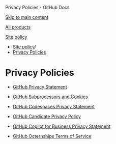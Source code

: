 Privacy Policies - GitHub Docs

[Skip to main content](#main-content)

[All products](/en)

[Site policy](/site-policy)

* [Site policy](/en/site-policy)/
* [Privacy Policies](/en/site-policy/privacy-policies)

Privacy Policies
==========

* [GitHub Privacy Statement](/en/site-policy/privacy-policies/github-privacy-statement)

* [GitHub Subprocessors and Cookies](/en/site-policy/privacy-policies/github-subprocessors-and-cookies)

* [GitHub Codespaces Privacy Statement](/en/site-policy/privacy-policies/github-codespaces-privacy-statement)

* [GitHub Candidate Privacy Policy](/en/site-policy/privacy-policies/github-candidate-privacy-policy)

* [GitHub Copilot for Business Privacy Statement](/en/site-policy/privacy-policies/github-copilot-for-business-privacy-statement)

* [GitHub Octernships Terms of Service](/en/site-policy/privacy-policies/github-octernships-terms-of-service)
